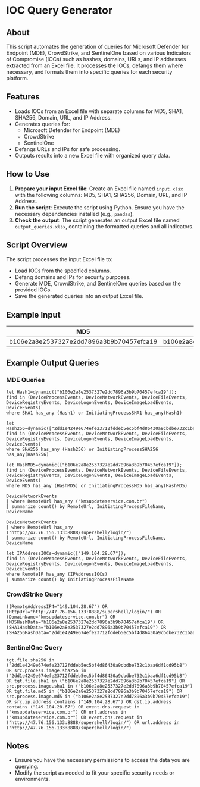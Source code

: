 # IOC Query Generator

## About
This script automates the generation of queries for Microsoft Defender for Endpoint (MDE), CrowdStrike, and SentinelOne based on various Indicators of Compromise (IOCs) such as hashes, domains, URLs, and IP addresses extracted from an Excel file. It processes the IOCs, defangs them where necessary, and formats them into specific queries for each security platform.

## Features
- Loads IOCs from an Excel file with separate columns for MD5, SHA1, SHA256, Domain, URL, and IP Address.
- Generates queries for:
  - Microsoft Defender for Endpoint (MDE)
  - CrowdStrike
  - SentinelOne
- Defangs URLs and IPs for safe processing.
- Outputs results into a new Excel file with organized query data.

## How to Use
1. **Prepare your input Excel file**: Create an Excel file named `input.xlsx` with the following columns: MD5, SHA1, SHA256, Domain, URL, and IP Address.
2. **Run the script**: Execute the script using Python. Ensure you have the necessary dependencies installed (e.g., `pandas`).
3. **Check the output**: The script generates an output Excel file named `output_queries.xlsx`, containing the formatted queries and all indicators.

## Script Overview
The script processes the input Excel file to:
- Load IOCs from the specified columns.
- Defang domains and IPs for security purposes.
- Generate MDE, CrowdStrike, and SentinelOne queries based on the provided IOCs.
- Save the generated queries into an output Excel file.

## Example Input
| MD5                                      | SHA1                                     | SHA256                                                           | Domain                  | URL                                         | IP Address    |
|------------------------------------------|------------------------------------------|------------------------------------------------------------------|-------------------------|---------------------------------------------|---------------|
| b106e2a8e2537327e2dd7896a3b9b70457efca19 | b106e2a8e2537327e2dd7896a3b9b70457efca19 | 2dd1e4249e674efe23712fddeb5ec5bf4d86430a9cbdbe732c1baa6df1cd95b8 | kmsupdateservice.com.br | http://47.76.156.133:8888/supershell/login/ | 149.104.28.67 |

## Example Output Queries

### MDE Queries
```plaintext
let Hash1=dynamic(["b106e2a8e2537327e2dd7896a3b9b70457efca19"]);
find in (DeviceProcessEvents, DeviceNetworkEvents, DeviceFileEvents, DeviceRegistryEvents, DeviceLogonEvents, DeviceImageLoadEvents, DeviceEvents)
where SHA1 has_any (Hash1) or InitiatingProcessSHA1 has_any(Hash1)

let Hash256=dynamic(["2dd1e4249e674efe23712fddeb5ec5bf4d86430a9cbdbe732c1baa6df1cd95b8"]);
find in (DeviceProcessEvents, DeviceNetworkEvents, DeviceFileEvents, DeviceRegistryEvents, DeviceLogonEvents, DeviceImageLoadEvents, DeviceEvents)
where SHA256 has_any (Hash256) or InitiatingProcessSHA256 has_any(Hash256)

let HashMD5=dynamic(["b106e2a8e2537327e2dd7896a3b9b70457efca19"]);
find in (DeviceProcessEvents, DeviceNetworkEvents, DeviceFileEvents, DeviceRegistryEvents, DeviceLogonEvents, DeviceImageLoadEvents, DeviceEvents)
where MD5 has_any (HashMD5) or InitiatingProcessMD5 has_any(HashMD5)

DeviceNetworkEvents
| where RemoteUrl has_any ("kmsupdateservice.com.br")
| summarize count() by RemoteUrl, InitiatingProcessFileName, DeviceName

DeviceNetworkEvents
| where RemoteUrl has_any ("http://47.76.156.133:8888/supershell/login/")
| summarize count() by RemoteUrl, InitiatingProcessFileName, DeviceName

let IPAddressIOCs=dynamic(["149.104.28.67"]);
find in (DeviceProcessEvents, DeviceNetworkEvents, DeviceFileEvents, DeviceRegistryEvents, DeviceLogonEvents, DeviceImageLoadEvents, DeviceEvents)
where RemoteIP has_any (IPAddressIOCs)
| summarize count() by InitiatingProcessFileName
```

### CrowdStrike Query
```plaintext
((RemoteAddressIP4="149.104.28.67") OR (HttpUrl="http://47.76.156.133:8888/supershell/login/") OR (DomainName="kmsupdateservice.com.br") OR (MD5HashData="b106e2a8e2537327e2dd7896a3b9b70457efca19") OR (SHA1HashData="b106e2a8e2537327e2dd7896a3b9b70457efca19") OR (SHA256HashData="2dd1e4249e674efe23712fddeb5ec5bf4d86430a9cbdbe732c1baa6df1cd95b8"))
```

### SentinelOne Query
```plaintext
tgt.file.sha256 in ("2dd1e4249e674efe23712fddeb5ec5bf4d86430a9cbdbe732c1baa6df1cd95b8") OR src.process.image.sha256 in ("2dd1e4249e674efe23712fddeb5ec5bf4d86430a9cbdbe732c1baa6df1cd95b8") OR tgt.file.sha1 in ("b106e2a8e2537327e2dd7896a3b9b70457efca19") OR src.process.image.sha1 in ("b106e2a8e2537327e2dd7896a3b9b70457efca19") OR tgt.file.md5 in ("b106e2a8e2537327e2dd7896a3b9b70457efca19") OR src.process.image.md5 in ("b106e2a8e2537327e2dd7896a3b9b70457efca19") OR src.ip.address contains ("149.104.28.67") OR dst.ip.address contains ("149.104.28.67") OR event.dns.request in ("kmsupdateservice.com.br") OR url.address in ("kmsupdateservice.com.br") OR event.dns.request in ("http://47.76.156.133:8888/supershell/login/") OR url.address in ("http://47.76.156.133:8888/supershell/login/")
```

## Notes
- Ensure you have the necessary permissions to access the data you are querying.
- Modify the script as needed to fit your specific security needs or environments.
